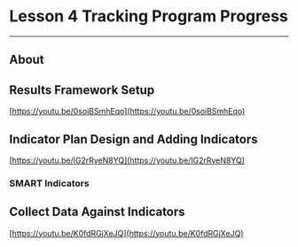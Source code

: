 # Lesson 4 Tracking Program Progress

---

## About

## Results Framework Setup

[https://youtu.be/0soiBSmhEqo](https://youtu.be/0soiBSmhEqo)

## Indicator Plan Design and Adding Indicators

[https://youtu.be/lG2rRyeN8YQ](https://youtu.be/lG2rRyeN8YQ)

### SMART Indicators

## Collect Data Against Indicators

[https://youtu.be/K0fdRGjXeJQ](https://youtu.be/K0fdRGjXeJQ)

